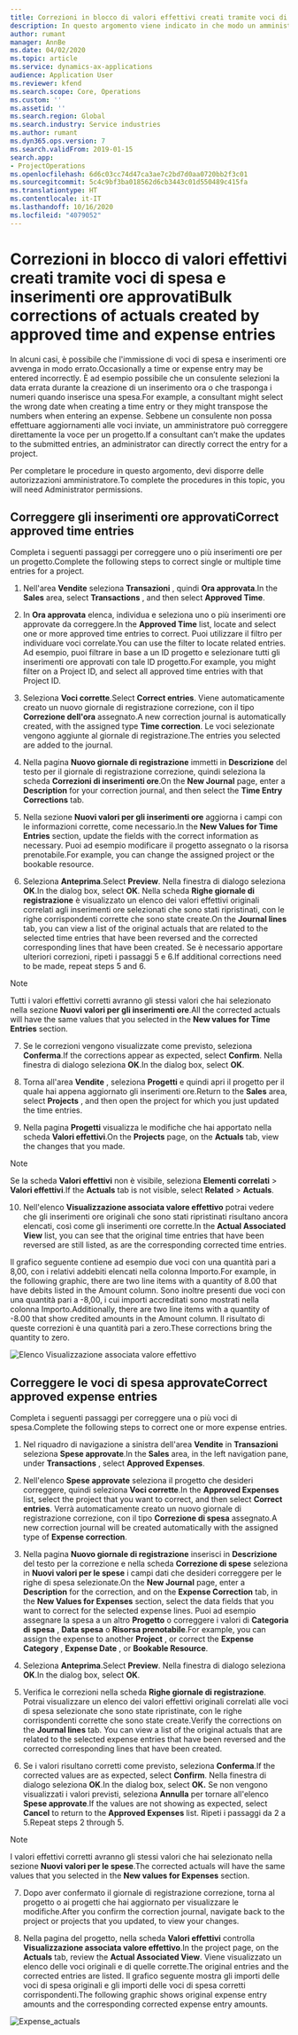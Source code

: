 ```yaml
---
title: Correzioni in blocco di valori effettivi creati tramite voci di spesa e inserimenti ore approvati
description: In questo argomento viene indicato in che modo un amministratore può apportare correzioni singole o in blocco a voci di spesa e inserimenti ore precedentemente approvati, se la fatturazione non è completa.
author: rumant
manager: AnnBe
ms.date: 04/02/2020
ms.topic: article
ms.service: dynamics-ax-applications
audience: Application User
ms.reviewer: kfend
ms.search.scope: Core, Operations
ms.custom: ''
ms.assetid: ''
ms.search.region: Global
ms.search.industry: Service industries
ms.author: rumant
ms.dyn365.ops.version: 7
ms.search.validFrom: 2019-01-15
search.app:
- ProjectOperations
ms.openlocfilehash: 6d6c03cc74d47ca3ae7c2bd7d0aa0720bb2f3c01
ms.sourcegitcommit: 5c4c9bf3ba018562d6cb3443c01d550489c415fa
ms.translationtype: HT
ms.contentlocale: it-IT
ms.lasthandoff: 10/16/2020
ms.locfileid: "4079052"
---
```

# <a name="bulk-corrections-of-actuals-created-by-approved-time-and-expense-entries"></a><span data-ttu-id="09b97-103">Correzioni in blocco di valori effettivi creati tramite voci di spesa e inserimenti ore approvati</span><span class="sxs-lookup"><span data-stu-id="09b97-103">Bulk corrections of actuals created by approved time and expense entries</span></span>

<span data-ttu-id="09b97-104">In alcuni casi, è possibile che l'immissione di voci di spesa e inserimenti ore avvenga in modo errato.</span><span class="sxs-lookup"><span data-stu-id="09b97-104">Occasionally a time or expense entry may be entered incorrectly.</span></span> <span data-ttu-id="09b97-105">È ad esempio possibile che un consulente selezioni la data errata durante la creazione di un inserimento ora o che trasponga i numeri quando inserisce una spesa.</span><span class="sxs-lookup"><span data-stu-id="09b97-105">For example, a consultant might select the wrong date when creating a time entry or they might transpose the numbers when entering an expense.</span></span> <span data-ttu-id="09b97-106">Sebbene un consulente non possa effettuare aggiornamenti alle voci inviate, un amministratore può correggere direttamente la voce per un progetto.</span><span class="sxs-lookup"><span data-stu-id="09b97-106">If a consultant can’t make the updates to the submitted entries, an administrator can directly correct the entry for a project.</span></span>

<span data-ttu-id="09b97-107">Per completare le procedure in questo argomento, devi disporre delle autorizzazioni amministratore.</span><span class="sxs-lookup"><span data-stu-id="09b97-107">To complete the procedures in this topic, you will need Administrator permissions.</span></span>

## <a name="correct-approved-time-entries"></a><span data-ttu-id="09b97-108">Correggere gli inserimenti ore approvati</span><span class="sxs-lookup"><span data-stu-id="09b97-108">Correct approved time entries</span></span>     

<span data-ttu-id="09b97-109">Completa i seguenti passaggi per correggere uno o più inserimenti ore per un progetto.</span><span class="sxs-lookup"><span data-stu-id="09b97-109">Complete the following steps to correct single or multiple time entries for a project.</span></span>

1. <span data-ttu-id="09b97-110">Nell'area **Vendite** seleziona **Transazioni** , quindi **Ora approvata**.</span><span class="sxs-lookup"><span data-stu-id="09b97-110">In the **Sales** area, select **Transactions** , and then select **Approved Time**.</span></span> 

2. <span data-ttu-id="09b97-111">In **Ora approvata** elenca, individua e seleziona uno o più inserimenti ore approvate da correggere.</span><span class="sxs-lookup"><span data-stu-id="09b97-111">In the **Approved Time** list, locate and select one or more approved time entries to correct.</span></span> <span data-ttu-id="09b97-112">Puoi utilizzare il filtro per individuare voci correlate.</span><span class="sxs-lookup"><span data-stu-id="09b97-112">You can use the filter to locate related entries.</span></span> <span data-ttu-id="09b97-113">Ad esempio, puoi filtrare in base a un ID progetto e selezionare tutti gli inserimenti ore approvati con tale ID progetto.</span><span class="sxs-lookup"><span data-stu-id="09b97-113">For example, you might filter on a Project ID, and select all approved time entries with that Project ID.</span></span>

3. <span data-ttu-id="09b97-114">Seleziona **Voci corrette**.</span><span class="sxs-lookup"><span data-stu-id="09b97-114">Select **Correct entries**.</span></span> <span data-ttu-id="09b97-115">Viene automaticamente creato un nuovo giornale di registrazione correzione, con il tipo **Correzione dell'ora** assegnato.</span><span class="sxs-lookup"><span data-stu-id="09b97-115">A new correction journal is automatically created, with the assigned type **Time correction**.</span></span> <span data-ttu-id="09b97-116">Le voci selezionate vengono aggiunte al giornale di registrazione.</span><span class="sxs-lookup"><span data-stu-id="09b97-116">The entries you selected are added to the journal.</span></span> 

4. <span data-ttu-id="09b97-117">Nella pagina **Nuovo giornale di registrazione** immetti in **Descrizione** del testo per il giornale di registrazione correzione, quindi seleziona la scheda **Correzioni di inserimenti ore**.</span><span class="sxs-lookup"><span data-stu-id="09b97-117">On the **New Journal** page, enter a **Description** for your correction journal, and then select the **Time Entry Corrections** tab.</span></span>  
5. <span data-ttu-id="09b97-118">Nella sezione **Nuovi valori per gli inserimenti ore** aggiorna i campi con le informazioni corrette, come necessario.</span><span class="sxs-lookup"><span data-stu-id="09b97-118">In the **New Values for Time Entries** section, update the fields with the correct information as necessary.</span></span> <span data-ttu-id="09b97-119">Puoi ad esempio modificare il progetto assegnato o la risorsa prenotabile.</span><span class="sxs-lookup"><span data-stu-id="09b97-119">For example, you can change the assigned project or the bookable resource.</span></span>

6. <span data-ttu-id="09b97-120">Seleziona **Anteprima**.</span><span class="sxs-lookup"><span data-stu-id="09b97-120">Select **Preview**.</span></span> <span data-ttu-id="09b97-121">Nella finestra di dialogo seleziona **OK**.</span><span class="sxs-lookup"><span data-stu-id="09b97-121">In the dialog box, select **OK**.</span></span> <span data-ttu-id="09b97-122">Nella scheda **Righe giornale di registrazione** è visualizzato un elenco dei valori effettivi originali correlati agli inserimenti ore selezionati che sono stati ripristinati, con le righe corrispondenti corrette che sono state create.</span><span class="sxs-lookup"><span data-stu-id="09b97-122">On the **Journal lines** tab, you can view a list of the original actuals that are related to the selected time entries that have been reversed and the corrected corresponding lines that have been created.</span></span> <span data-ttu-id="09b97-123">Se è necessario apportare ulteriori correzioni, ripeti i passaggi 5 e 6.</span><span class="sxs-lookup"><span data-stu-id="09b97-123">If additional corrections need to be made, repeat steps 5 and 6.</span></span> 

> [!NOTE]
> <span data-ttu-id="09b97-124">Tutti i valori effettivi corretti avranno gli stessi valori che hai selezionato nella sezione **Nuovi valori per gli inserimenti ore**.</span><span class="sxs-lookup"><span data-stu-id="09b97-124">All the corrected actuals will have the same values that you selected in the **New values for Time Entries** section.</span></span>

7. <span data-ttu-id="09b97-125">Se le correzioni vengono visualizzate come previsto, seleziona **Conferma**.</span><span class="sxs-lookup"><span data-stu-id="09b97-125">If the corrections appear as expected, select **Confirm**.</span></span> <span data-ttu-id="09b97-126">Nella finestra di dialogo seleziona **OK**.</span><span class="sxs-lookup"><span data-stu-id="09b97-126">In the dialog box, select **OK**.</span></span>

8. <span data-ttu-id="09b97-127">Torna all'area **Vendite** , seleziona **Progetti** e quindi apri il progetto per il quale hai appena aggiornato gli inserimenti ore.</span><span class="sxs-lookup"><span data-stu-id="09b97-127">Return to the **Sales** area, select **Projects** , and then open the project for which you just updated the time entries.</span></span> 

9. <span data-ttu-id="09b97-128">Nella pagina **Progetti** visualizza le modifiche che hai apportato nella scheda **Valori effettivi**.</span><span class="sxs-lookup"><span data-stu-id="09b97-128">On the **Projects** page, on the **Actuals** tab, view the changes that you made.</span></span> 

> [!NOTE]
> <span data-ttu-id="09b97-129">Se la scheda **Valori effettivi** non è visibile, seleziona **Elementi correlati** > **Valori effettivi**.</span><span class="sxs-lookup"><span data-stu-id="09b97-129">If the **Actuals** tab is not visible, select **Related** > **Actuals**.</span></span>  

10. <span data-ttu-id="09b97-130">Nell'elenco **Visualizzazione associata valore effettivo** potrai vedere che gli inserimenti ore originali che sono stati ripristinati risultano ancora elencati, così come gli inserimenti ore corrette.</span><span class="sxs-lookup"><span data-stu-id="09b97-130">In the **Actual Associated View** list, you can see that the original time entries that have been reversed are still listed, as are the corresponding corrected time entries.</span></span> 

<span data-ttu-id="09b97-131">Il grafico seguente contiene ad esempio due voci con una quantità pari a 8,00, con i relativi addebiti elencati nella colonna Importo.</span><span class="sxs-lookup"><span data-stu-id="09b97-131">For example, in the following graphic, there are two line items with a quantity of 8.00 that have debits listed in the Amount column.</span></span> <span data-ttu-id="09b97-132">Sono inoltre presenti due voci con una quantità pari a -8,00, i cui importi accreditati sono mostrati nella colonna Importo.</span><span class="sxs-lookup"><span data-stu-id="09b97-132">Additionally, there are two line items with a quantity of -8.00 that show credited amounts in the Amount column.</span></span> <span data-ttu-id="09b97-133">Il risultato di queste correzioni è una quantità pari a zero.</span><span class="sxs-lookup"><span data-stu-id="09b97-133">These corrections bring the quantity to zero.</span></span>

![Elenco Visualizzazione associata valore effettivo](https://github.com/MicrosoftDocs/dynamics-365-customer-engagement-pr/blob/bulk-corrections-actuals-created-by-approved-time-expense-entries.md/time-actuals.png)
 
## <a name="correct-approved-expense-entries"></a><span data-ttu-id="09b97-135">Correggere le voci di spesa approvate</span><span class="sxs-lookup"><span data-stu-id="09b97-135">Correct approved expense entries</span></span>

<span data-ttu-id="09b97-136">Completa i seguenti passaggi per correggere una o più voci di spesa.</span><span class="sxs-lookup"><span data-stu-id="09b97-136">Complete the following steps to correct one or more expense entries.</span></span> 

1. <span data-ttu-id="09b97-137">Nel riquadro di navigazione a sinistra dell'area **Vendite** in **Transazioni** seleziona **Spese approvate**.</span><span class="sxs-lookup"><span data-stu-id="09b97-137">In the **Sales** area, in the left navigation pane, under **Transactions** , select **Approved Expenses**.</span></span>

2. <span data-ttu-id="09b97-138">Nell'elenco **Spese approvate** seleziona il progetto che desideri correggere, quindi seleziona **Voci corrette**.</span><span class="sxs-lookup"><span data-stu-id="09b97-138">In the **Approved Expenses** list, select the project that you want to correct, and then select **Correct entries**.</span></span> <span data-ttu-id="09b97-139">Verrà automaticamente creato un nuovo giornale di registrazione correzione, con il tipo **Correzione di spesa** assegnato.</span><span class="sxs-lookup"><span data-stu-id="09b97-139">A new correction journal will be created automatically with the assigned type of **Expense correction**.</span></span> 

3. <span data-ttu-id="09b97-140">Nella pagina **Nuovo giornale di registrazione** inserisci in **Descrizione** del testo per la correzione e nella scheda **Correzione di spese** seleziona in **Nuovi valori per le spese** i campi dati che desideri correggere per le righe di spesa selezionate.</span><span class="sxs-lookup"><span data-stu-id="09b97-140">On the **New Journal** page, enter a **Description** for the correction, and on the **Expense Correction** tab, in the **New Values for Expenses** section, select the data fields that you want to correct for the selected expense lines.</span></span> <span data-ttu-id="09b97-141">Puoi ad esempio assegnare la spesa a un altro **Progetto** o correggere i valori di **Categoria di spesa** , **Data spesa** o **Risorsa prenotabile**.</span><span class="sxs-lookup"><span data-stu-id="09b97-141">For example, you can assign the expense to another **Project** , or correct the **Expense Category** , **Expense Date** , or **Bookable Resource**.</span></span>

4. <span data-ttu-id="09b97-142">Seleziona **Anteprima**.</span><span class="sxs-lookup"><span data-stu-id="09b97-142">Select **Preview**.</span></span> <span data-ttu-id="09b97-143">Nella finestra di dialogo seleziona **OK**.</span><span class="sxs-lookup"><span data-stu-id="09b97-143">In the dialog box, select **OK**.</span></span> 

5. <span data-ttu-id="09b97-144">Verifica le correzioni nella scheda **Righe giornale di registrazione**. Potrai visualizzare un elenco dei valori effettivi originali correlati alle voci di spesa selezionate che sono state ripristinate, con le righe corrispondenti corrette che sono state create.</span><span class="sxs-lookup"><span data-stu-id="09b97-144">Verify the corrections on the **Journal lines** tab. You can view a list of the original actuals that are related to the selected expense entries that have been reversed and the corrected corresponding lines that have been created.</span></span>

6. <span data-ttu-id="09b97-145">Se i valori risultano corretti come previsto, seleziona **Conferma**.</span><span class="sxs-lookup"><span data-stu-id="09b97-145">If the corrected values are as expected, select **Confirm**.</span></span> <span data-ttu-id="09b97-146">Nella finestra di dialogo seleziona **OK**.</span><span class="sxs-lookup"><span data-stu-id="09b97-146">In the dialog box, select **OK.**</span></span> <span data-ttu-id="09b97-147">Se non vengono visualizzati i valori previsti, seleziona **Annulla** per tornare all'elenco **Spese approvate**.</span><span class="sxs-lookup"><span data-stu-id="09b97-147">If the values are not showing as expected, select **Cancel** to return to the **Approved Expenses** list.</span></span> <span data-ttu-id="09b97-148">Ripeti i passaggi da 2 a 5.</span><span class="sxs-lookup"><span data-stu-id="09b97-148">Repeat steps 2 through 5.</span></span> 

> [!NOTE]
> <span data-ttu-id="09b97-149">I valori effettivi corretti avranno gli stessi valori che hai selezionato nella sezione **Nuovi valori per le spese**.</span><span class="sxs-lookup"><span data-stu-id="09b97-149">The corrected actuals will have the same values that you selected in the **New values for Expenses** section.</span></span>

7. <span data-ttu-id="09b97-150">Dopo aver confermato il giornale di registrazione correzione, torna al progetto o ai progetti che hai aggiornato per visualizzare le modifiche.</span><span class="sxs-lookup"><span data-stu-id="09b97-150">After you confirm the correction journal, navigate back to the project or projects that you updated, to view your changes.</span></span>  

8. <span data-ttu-id="09b97-151">Nella pagina del progetto, nella scheda **Valori effettivi** controlla **Visualizzazione associata valore effettivo**.</span><span class="sxs-lookup"><span data-stu-id="09b97-151">In the project page, on the **Actuals** tab, review the **Actual Associated View**.</span></span> <span data-ttu-id="09b97-152">Viene visualizzato un elenco delle voci originali e di quelle corrette.</span><span class="sxs-lookup"><span data-stu-id="09b97-152">The original entries and the corrected entries are listed.</span></span> <span data-ttu-id="09b97-153">Il grafico seguente mostra gli importi delle voci di spesa originali e gli importi delle voci di spesa corretti corrispondenti.</span><span class="sxs-lookup"><span data-stu-id="09b97-153">The following graphic shows original expense entry amounts and the corresponding corrected expense entry amounts.</span></span> 

![Expense_actuals](https://user-images.githubusercontent.com/60806505/77122219-4cd52900-69fa-11ea-8349-ccd2ffebf640.png)
